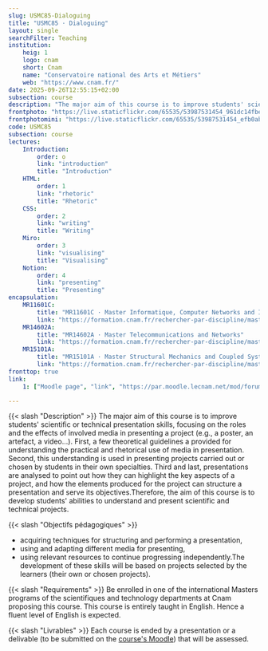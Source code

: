 ```yaml
---
slug: USMC85-Dialoguing
title: "USMC85 · Dialoguing"
layout: single
searchFilter: Teaching
institution:
    heig: 1
    logo: cnam
    short: Cnam
    name: "Conservatoire national des Arts et Métiers"
    web: "https://www.cnam.fr/"
date: 2025-09-26T12:55:15+02:00
subsection: course
description: "The major aim of this course is to improve students' scientific or technical presentation skills, focusing on the roles and the effects of involved media in presenting a project (e.g., a poster, an artefact, a video...)."
frontphoto: "https://live.staticflickr.com/65535/53987531454_961dc14fbe_o.jpg"
frontphotomini: "https://live.staticflickr.com/65535/53987531454_efb0ab05e7_w.jpg"
code: USMC85
subsection: course
lectures:
    Introduction:
        order: o
        link: "introduction"
        title: "Introduction"
    HTML:
        order: 1
        link: "rhetoric"
        title: "Rhetoric"
    CSS:
        order: 2
        link: "writing"
        title: "Writing"
    Miro:
        order: 3
        link: "visualising"
        title: "Visualising"
    Notion:
        order: 4
        link: "presenting"
        title: "Presenting"
encapsulation:
    MR11601C: 
        title: "MR11601C · Master Informatique, Computer Networks and IoT Systems"
        link: "https://formation.cnam.fr/rechercher-par-discipline/master-computer-networks-and-iot-systems-1208709.kjsp"
    MR14602A: 
        title: "MR14602A · Master Telecommunications and Networks"
        link: "https://formation.cnam.fr/rechercher-par-discipline/master-sciences-technologies-sante-mention-reseaux-et-telecommunication-parcours-international-telecommunications-and-networks-1085672.kjsp"
    MR15101A: 
        title: "MR15101A · Master Structural Mechanics and Coupled Systems"
        link: "https://formation.cnam.fr/rechercher-par-discipline/master-informatique-parcours-traitement-de-l-information-et-exploitation-des-donnees-tried--813201.kjsp"
fronttop: true
link:
    1: ["Moodle page", "link", "https://par.moodle.lecnam.net/mod/forum/index.php?id=27980"]

---
```

{{< slash "Description" >}}
The major aim of this course is to improve students' scientific or technical presentation skills, focusing on the roles and the effects of involved media in presenting a project (e.g., a poster, an artefact, a video...). First, a few theoretical guidelines a provided for understanding the practical and rhetorical use of media in presentation. Second, this understanding is used in presenting projects carried out or chosen by students in their own specialties. Third and last, presentations are analysed to point out how they can highlight the key aspects of a project, and how the elements produced for the project can structure a presentation and serve its objectives.Therefore, the aim of this course is to develop students' abilities to understand and present scientific and technical projects.

{{< slash "Objectifs pédagogiques" >}}
- acquiring techniques for structuring and performing a presentation,
- using and adapting different media for presenting,
- using relevant resources to continue progressing independently.The development of these skills will be based on projects selected by the learners (their own or chosen projects).

{{< slash "Requirements" >}}
Be enrolled in one of the international Masters programs of the scientifiques and technology departments at Cnam proposing this course. This course is entirely taught in English. Hence a fluent level of English is expected.

{{< slash "Livrables" >}} Each course is ended by a presentation or a delivable (to be submitted on the [course's Moodle](https://par.moodle.lecnam.net/course/view.php?id=24508)) that will be assessed.